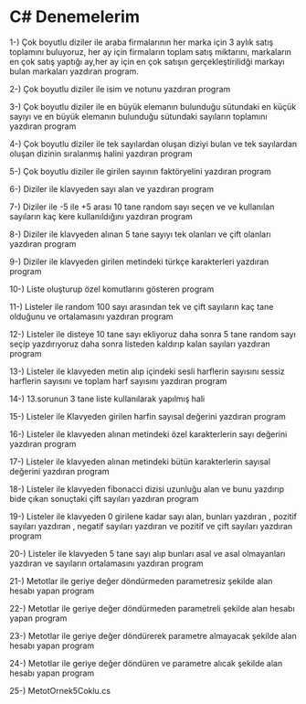 # C# Denemelerim

1-) Çok boyutlu diziler ile araba firmalarının her marka için 3 aylık satış toplamını buluyoruz, her ay için firmaların toplam satış miktarını,
markaların en çok satış yaptığı ay,her ay için en çok satışın gerçekleştirilidği markayı bulan markaları yazdıran program.

2-) Çok boyutlu diziler ile isim ve notunu yazdıran program

3-) Çok boyutlu diziler ile en büyük elemanın bulunduğu sütundaki en küçük sayıyı ve en büyük elemanın bulunduğu sütundaki sayıların toplamını
yazdıran program

4-) Çok boyutlu diziler ile tek sayılardan oluşan diziyi bulan ve tek sayılardan oluşan dizinin sıralanmış halini yazdıran program

5-) Çok boyutlu diziler ile girilen sayının faktöryelini yazdıran program

6-) Diziler ile klavyeden sayı alan ve yazdıran program

7-) Diziler ile -5 ile +5 arası 10 tane random sayı seçen ve ve kullanılan sayıların kaç kere kullanıldığını yazdıran program

8-) Diziler ile klavyeden alınan 5 tane sayıyı tek olanları ve çift olanları yazdıran program

9-) Diziler ile klavyeden girilen metindeki türkçe karakterleri yazdıran program

10-) Liste oluşturup özel komutlarını gösteren program

11-) Listeler ile random 100 sayı arasından tek ve çift sayıların kaç tane olduğunu ve ortalamasını yazdıran program

12-) Listeler ile disteye 10 tane sayı ekliyoruz daha sonra 5 tane random sayı seçip yazdırıyoruz daha sonra listeden kaldırıp kalan sayıları yazdıran program

13-) Listeler ile klavyeden metin alıp içindeki sesli harflerin sayısını sessiz harflerin sayısını ve toplam harf sayısını yazdıran program

14-) 13.sorunun 3 tane liste kullanılarak yapılmış hali

15-) Listeler ile Klavyeden girilen harfin sayısal değerini yazdıran program

16-) Listeler ile klavyeden alınan metindeki özel karakterlerin sayı değerini yazdıran program

17-) Listeler ile klavyeden alınan metindeki bütün karakterlerin sayısal değerini yazdıran program

18-) Listeler ile klavyeden fibonacci dizisi uzunluğu alan ve bunu yazdırıp bide çıkan sonuçtaki çift sayıları yazdıran program

19-) Listeler ile klavyeden 0 girilene kadar sayı alan, bunları yazdıran , pozitif sayıları yazdıran , negatif sayıları yazdıran ve pozitif ve çift sayıları yazdıran program

20-) Listeler ile klavyeden 5 tane sayı alıp bunları asal ve asal olmayanları yazdıran  ve sayıların ortalamasını yazdıran program

21-) Metotlar ile geriye değer döndürmeden parametresiz şekilde alan hesabı yapan program

22-) Metotlar ile geriye değer döndürmeden parametreli şekilde alan hesabı yapan program

23-) Metotlar ile geriye değer döndürerek parametre almayacak şekilde alan hesabı yapan program

24-) Metotlar ile geriye değer döndüren ve parametre alıcak şekilde alan hesabı yapan program

25-) MetotOrnek5Coklu.cs
